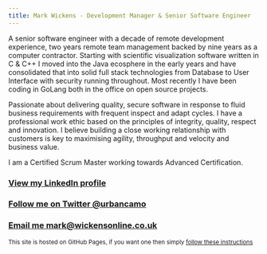 ```yaml
---
title: Mark Wickens - Development Manager & Senior Software Engineer
---
```


A senior software engineer with a decade of remote development experience, two years remote team management backed by nine years as a computer contractor. Starting with scientific visualization software written in C & C++ I moved into the Java ecosphere in the early years and have consolidated that into solid full stack technologies from Database to User Interface with security running throughout. Most recently I have been coding in GoLang both in the office on open source projects.

Passionate about delivering quality, secure software in response to fluid business requirements with frequent inspect and adapt cycles. I have a professional work ethic based on the principles of integrity, quality, respect and innovation. I believe building a close working relationship with customers is key to maximising agility, throughput and velocity and business value.

I am a Certified Scrum Master working towards Advanced Certification.

### [View my LinkedIn profile](https://www.linkedin.com/in/mark-wickens-5204a56/)

### [Follow me on Twitter @urbancamo](https://twitter.com/urbancamo)

### [Email me mark@wickensonline.co.uk](mailto:mark@wickensonline.co.uk)

<small>This site is hosted on GitHub Pages, if you want one then simply [follow these instructions](https://pages.github.com/)</small>
